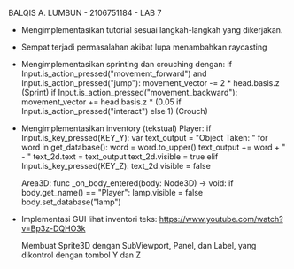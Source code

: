 BALQIS A. LUMBUN - 2106751184 - LAB 7
- Mengimplementasikan tutorial sesuai langkah-langkah yang dikerjakan. 
- Sempat terjadi permasalahan akibat lupa menambahkan raycasting
- Mengimplementasikan sprinting dan crouching dengan:
	if Input.is_action_pressed("movement_forward") and Input.is_action_pressed("jump"):
		movement_vector -= 2 * head.basis.z (Sprint)
	if Input.is_action_pressed("movement_backward"):
		movement_vector += head.basis.z * (0.05 if Input.is_action_pressed("interact") else 1) (Crouch)
		
- Mengimplementasikan inventory (tekstual)
	Player:
	if Input.is_key_pressed(KEY_Y):
		var text_output = "Object Taken: " 
		for word in get_database():
				word = word.to_upper()
				text_output += word + " - "
		text_2d.text = text_output
		text_2d.visible = true
	elif Input.is_key_pressed(KEY_Z):
		text_2d.visible = false
	
	Area3D:
		func _on_body_entered(body: Node3D) -> void:
			if body.get_name() == "Player":
				lamp.visible = false
				body.set_database("lamp")

- Implementasi GUI lihat inventori teks:
	https://www.youtube.com/watch?v=Bp3z-DQHO3k
	
	Membuat Sprite3D dengan SubViewport, Panel, dan Label, yang dikontrol dengan tombol Y dan Z
